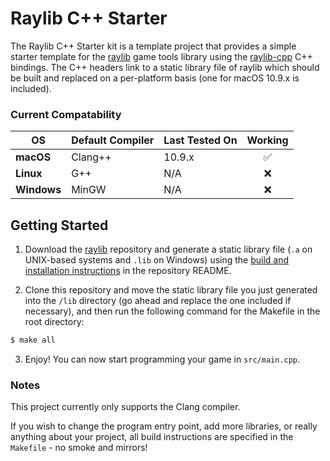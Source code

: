 # Raylib C++ Starter
The Raylib C++ Starter kit is a template project that provides a simple starter template for the [raylib](https://github.com/raysan5/raylib) game tools library using the [raylib-cpp](https://github.com/robloach/raylib-cpp) C++ bindings. The C++ headers link to a static library file of raylib which should be built and replaced on a per-platform basis (one for macOS 10.9.x is included).

### Current Compatability

| OS          | Default Compiler | Last Tested On | Working |
| ----------- | ---------------- | -------------- |:-------:|
| **macOS**   | Clang++          | 10.9.x         | ✅      |
| **Linux**   | G++              | N/A            | ❌      |
| **Windows** | MinGW            | N/A            | ❌      |

## Getting Started
1. Download the [raylib](https://github.com/raysan5/raylib) repository and generate a static library file (`.a` on UNIX-based systems and `.lib` on Windows) using the [build and installation instructions](https://github.com/raysan5/raylib#build-and-installation) in the repository README.

2. Clone this repository and move the static library file you just generated into the `/lib` directory (go ahead and replace the one included if necessary), and then run the following command for the Makefile in the root directory:
```bash
$ make all
```

3. Enjoy! You can now start programming your game in `src/main.cpp`.

### Notes

This project currently only supports the Clang compiler. 

If you wish to change the program entry point, add more libraries, or really anything about your project, all build instructions are specified in the `Makefile` - no smoke and mirrors!

